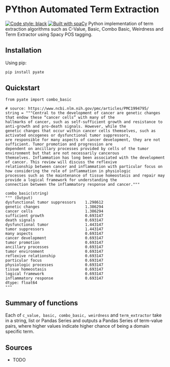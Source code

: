 # PYthon Automated Term Extraction
[![Code style: black](https://img.shields.io/badge/code%20style-black-000000.svg)](https://github.com/psf/black)
[![Built with spaCy](https://img.shields.io/badge/made%20with%20❤%20and-spaCy-09a3d5.svg)](https://spacy.io)
Python implementation of term extraction algorithms such as C-Value, Basic, Combo Basic, Weirdness and Term Extractor using Spacy POS tagging.

## Installation
Using pip:
```bash
pip install pyate
```

## Quickstart
```python3
from pyate import combo_basic

# source: https://www.ncbi.nlm.nih.gov/pmc/articles/PMC1994795/
string = """Central to the development of cancer are genetic changes that endow these “cancer cells” with many of the
hallmarks of cancer, such as self-sufficient growth and resistance to anti-growth and pro-death signals. However, while the
genetic changes that occur within cancer cells themselves, such as activated oncogenes or dysfunctional tumor suppressors,
are responsible for many aspects of cancer development, they are not sufficient. Tumor promotion and progression are
dependent on ancillary processes provided by cells of the tumor environment but that are not necessarily cancerous 
themselves. Inflammation has long been associated with the development of cancer. This review will discuss the reflexive 
relationship between cancer and inflammation with particular focus on how considering the role of inflammation in physiologic 
processes such as the maintenance of tissue homeostasis and repair may provide a logical framework for understanding the 
connection between the inflammatory response and cancer."""

combo_basic(string) 
""" (Output)
dysfunctional tumor suppressors    1.298612                                                                   
genetic changes                    1.386294                                                                   
cancer cells                       1.386294                                                                   
sufficient growth                  0.693147                                                                   
death signals                      0.693147                                                                   
dysfunctional tumor                1.443147                                                                   
tumor suppressors                  1.443147                                                                   
many aspects                       0.693147                                                                   
cancer development                 0.693147                                                                   
tumor promotion                    0.693147
ancillary processes                0.693147
tumor environment                  0.693147
reflexive relationship             0.693147
particular focus                   0.693147
physiologic processes              0.693147
tissue homeostasis                 0.693147
logical framework                  0.693147
inflammatory response              0.693147
dtype: float64
"""
```

## Summary of functions 
Each of ```c_value, basic, combo_basic, weirdness``` and ```term_extractor``` take in a string, list or Pandas Series and outputs a Pandas Series of term-value pairs, where higher values indicate higher chance of being a domain specific term. 

## Sources
* TODO
